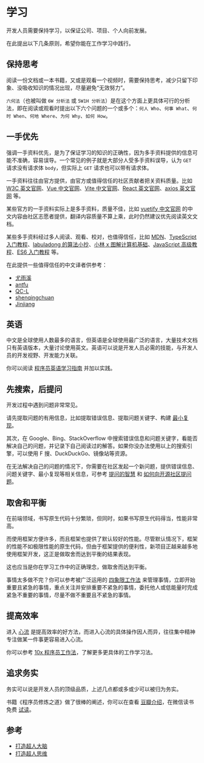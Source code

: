 # 学习

开发人员需要保持学习，以保证公司、项目、个人向前发展。

在此提出以下几条原则，希望你能在工作学习中践行。

## 保持思考

阅读一份文档或一本书籍，又或是观看一个视频时，需要保持思考，减少只留下印象、没吸收知识的情况出现，尽量避免“无效努力”。

`六何法`（也被叫做 `6W 分析法` 或 `5W1H 分析法`）是在这个方面上更具体可行的分析法，即在阅读或观看时提出以下六个问题的一个或多个：`何人 Who`、`何事 What`、`何时 When`、`何地 Where`、`为何 Why`、`如何 How`。

## 一手优先

强调一手资料优先，是为了保证学习的知识的正确性，因为多手资料提供的信息可能不准确，容易误导。一个常见的例子就是大部分人受多手资料误导，认为 `GET` 请求没有请求体 `body`，但实际上 `GET` 请求也可以带有请求体。

一手资料往往由官方提供，由官方或值得信任的社区贡献者把关资料质量。比如 [W3C 英文官网](https://www.w3.org/)、[Vue 中文官网](https://cn.vuejs.org/)、[Vite 中文官网](https://cn.vitejs.dev/)、[React 英文官网](https://reactjs.org/)、[axios 英文官网](https://axios-http.com/) 等。

某些官方的一手资料实际上是多手资料，质量不佳，比如 [vuetify 中文官网](https://vuetifyjs.com/zh-Hans/) 的中文内容由社区志愿者提供，翻译内容质量不算上乘，此时仍然建议优先阅读英文文档。

某些多手资料经过多人阅读、观看、校对，也值得信任，比如 [MDN](https://developer.mozilla.org/)、[TypeScript 入门教程](https://ts.xcatliu.com/)、[labuladong 的算法小抄](https://labuladong.github.io/algo/)、[小林 x 图解计算机基础](https://xiaolincoding.com/)、[JavaScript 高级教程](https://book.douban.com/subject/35175321/)、[ES6 入门教程](https://es6.ruanyifeng.com/) 等。

在此提供一些值得信任的中文译者供参考：

- [尤雨溪](https://github.com/yyx990803)
- [antfu](https://github.com/antfu)
- [QC-L](https://github.com/QC-L)
- [shenqingchuan](https://github.com/shenqingchuan)
- [Jinjiang](https://github.com/Jinjiang)

## 英语

中文是全球使用人数最多的语言，但英语是全球使用最广泛的语言，大量技术文档只有英语版本，大量讨论使用英文。英语可以说是开发人员必需的技能，与开发人员的开发视野、开发能力关联。

你可以阅读 [程序员英语学习指南](https://github.com/yujiangshui/A-Programmers-Guide-to-English) 并加以实践。

## 先搜索，后提问

开发过程中遇到问题非常常见。

请先提取问题的有用信息，比如提取错误信息、提取问题关键字、构建 [最小复现](https://stackoverflow.com/help/minimal-reproducible-example)。

其次，在 Google、Bing、StackOverflow 中搜索错误信息和问题关键字，看能否解决自己的问题，并记录下自己阅读过的解答。如果你没办法使用以上的搜索引擎，可以使用 F 搜、DuckDuckGo、镜像站等资源。

在无法解决自己的问题的情况下，你需要在社区发起一个新问题，提供错误信息、问题关键字、最小复现等相关信息，可参考 [提问的智慧](https://github.com/ryanhanwu/How-To-Ask-Questions-The-Smart-Way) 和 [如何向开源社区提问题](https://github.com/seajs/seajs/issues/545)。

## 取舍和平衡

在前端领域，书写原生代码十分繁琐，但同时，如果书写原生代码得当，性能非常高。

而使用框架方便许多，而且框架也提供了默认较好的性能。尽管默认情况下，框架的性能不如极限性能的原生代码，但由于框架提供的便利性，新项目正越来越多地使用框架开发，这正是做取舍而达到平衡的结果表现。

这也应当是你在学习工作中的正确理念，做取舍而达到平衡。

事情太多做不完？你可以参考被广泛运用的 [四象限工作法](https://help.dida365.com/articles/6950361734683033600) 来管理事情，立即开始重要且紧急的事情，重点关注并安排重要不紧急的事情，委托他人或低能量时完成紧急不重要的事情，尽量不做不重要且不紧急的事情。

## 提高效率

进入 [心流](https://baike.baidu.com/item/%E5%BF%83%E6%B5%81/9824097) 是提高效率的好方法，而进入心流的具体操作因人而异，往往集中精神专注做某一件事更容易进入心流。

你可以参考 [10x 程序员工作法](https://time.geekbang.org/column/intro/100022301)，了解更多更具体的工作学习法。

## 追求务实

务实可以说是开发人员的顶级品质，上述几点都或多或少可以被归为务实。

书籍《程序员修炼之道》做了很棒的阐述，你可以在查看 [豆瓣介绍](https://book.douban.com/subject/35006892/)，在微信读书免费 [试读](https://weread.qq.com/web/bookDetail/2cf32ec0811e3ac71g017571)。

## 参考

- [打造超人大脑](https://github.com/xdite/memory-hack)
- [打造超人思维](https://github.com/xdite/mind-hack)
